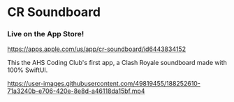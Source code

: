 # CR Soundboard

### Live on the App Store!
https://apps.apple.com/us/app/cr-soundboard/id6443834152

This the AHS Coding Club's first app, a Clash Royale soundboard made with 100% SwiftUI.

https://user-images.githubusercontent.com/49819455/188252610-71a3240b-e706-420e-8e8d-a46118da15bf.mp4


